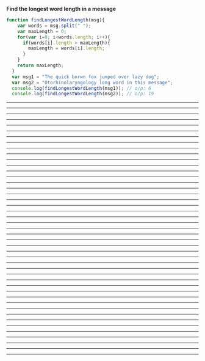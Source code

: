 
**Find the longest word length in a message**
```js
function findLongestWordLength(msg){
    var words = msg.split(" ");
    var maxLength = 0;
    for(var i=0; i<words.length; i++){
      if(words[i].length > maxLength){
        maxLength = words[i].length;
      }  
    }
    return maxLength;
  }
  var msg1 = "The quick borwn fox jumped over lazy dog";
  var msg2 = "Otorhinolaryngology long word in this message";
  console.log(findLongestWordLength(msg1)); // o/p: 6
  console.log(findLongestWordLength(msg2)); // o/p: 19
```
****
> 

****
> 

****
> 

****
> 

****
> 

****
> 

****
> 

****
> 

****
> 

****
> 

****
> 

****
> 

****
> 

****
> 

****
> 

****
> 

****
> 

****
> 

****
> 

****
> 

****
> 

****
> 

****
> 

****
> 

****
> 

****
> 

****
> 

****
> 

****
> 

****
> 

****
> 

****
> 

****
> 

****
> 

****
> 

****
> 

****
> 

****
> 

****
> 

****
> 

****
> 

****
> 

****
> 

****
> 

****
> 
